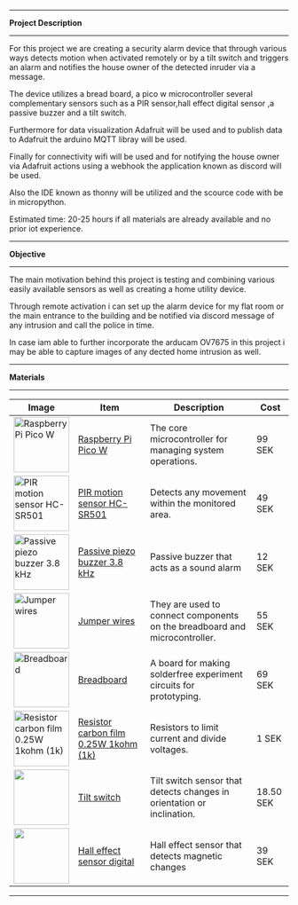 ****
**Project Description**
****


For this project we are creating a security alarm device that through various ways detects motion when activated remotely or by a tilt switch and triggers an alarm and notifies the house owner of the detected inruder via a message. 

The device utilizes a bread board, a pico w microcontroller several complementary sensors such as a PIR sensor,hall effect digital sensor ,a passive buzzer and a tilt switch. 

Furthermore for data visualization Adafruit will be used and to publish data to Adafruit the arduino MQTT libray will be used. 

Finally for connectivity wifi will be used and for notifying the house owner via Adafruit actions using a webhook the application known as discord will be used.

Also the IDE known as thonny will be utilized and the scource code with be in micropython.

Estimated time: 20-25 hours if all materials are already available and no prior iot experience.

****
**Objective**
****

The main motivation behind this project is testing and combining various easily available sensors as well as creating a home utility device.

Through remote activation i can set up the alarm device for my flat room or the main entrance to the building and be notified via discord message of any intrusion and call the police in time.

In case iam able to further incorporate the arducam OV7675 in this project i may be able to capture images of any dected home intrusion as well.





****
**Materials**
****



| Image | Item | Description | Cost |
| --- | --- | --- | --- |
| <img src="https://www.electrokit.com/cache/ba/700x700-product_41019_41019114_PICO-WH-HERO.jpg" alt="Raspberry Pi Pico W" width="100"> | [Raspberry Pi Pico W](https://www.electrokit.com/en/raspberry-pi-pico-wh) | The core microcontroller for managing system operations. | 99 SEK |
| <img src="https://www.electrokit.com/upload/product/41015/41015509/41015509.jpg" alt="PIR motion sensor HC-SR501" width="100"> | [PIR motion sensor HC-SR501](https://www.electrokit.com/en/pir-rorelsedetektor-hc-sr501) | Detects any movement within the monitored area. | 49 SEK |
| <img src="https://www.electrokit.com/resource/uC96/9pI/fLkXATsC8m/product/41016/41016226/41016226.webp" alt="Passive piezo buzzer 3.8 kHz" width="100"> | [Passive piezo buzzer 3.8 kHz](https://www.electrokit.com/piezoelement-12x8.5mm-passiv) | Passive buzzer that acts as a sound alarm | 12 SEK |
| <img src="https://www.electrokit.com/cache/b9/700x700-product_41012_41012686_41012686.jpg" alt="Jumper wires" width="100"> | [Jumper wires](https://www.electrokit.com/en/labbsladd-40-pin-30cm-hona/hane) | They are used to connect components on the breadboard and microcontroller. | 55 SEK |
| <img src="https://www.electrokit.com/upload/product/10160/10160840/10160840.jpg" alt="Breadboard" width="100"> | [Breadboard](https://www.electrokit.com/en/kopplingsdack-840-anslutningar) | A board for making solderfree experiment circuits for prototyping. | 69 SEK |
| <img src="https://www.electrokit.com/cache/4c/700x700-product_40810_40810310_40810310.png" alt="Resistor carbon film 0.25W 1kohm (1k)" width="100"> | [Resistor carbon film 0.25W 1kohm (1k)](https://www.electrokit.com/en/motstand-kolfilm-0.25w-1kohm-1k) | Resistors to limit current and divide voltages. | 1 SEK |
| <img src="https://www.electrokit.com/upload/product/41018/41018852/41018852.jpg" alt="" width="100"> | [Tilt switch](https://www.electrokit.com/tiltswitch-5vdc-vertikal) | Tilt switch sensor that detects changes in orientation or inclination. |18.50 SEK|
| <img src="https://www.electrokit.com/upload/product/41015/41015730/41015730.jpg" alt="" width="100"> | [Hall effect sensor digital](https://www.electrokit.com/tiltswitch-5vdc-vertikal) | Hall effect sensor that detects magnetic changes | 39 SEK |







****








